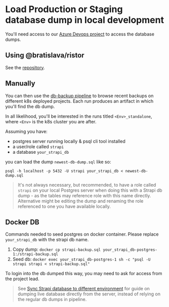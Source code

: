 # Load Production or Staging database dump in local development

You'll need access to our [Azure Devops project](https://dev.azure.com/bratislava-innovation/Inovacie) to access the database dumps.

## Using @bratislava/ristor

See the [repository](https://github.com/bratislava/ristor).

## Manually

You can then use the [db-backup pipeline](https://dev.azure.com/bratislava-innovation/Inovacie/_build?definitionId=28) to browse recent backups on different k8s deployed projects. Each run produces an artifact in which you'll find the db dump.

In all likelihood, you'll be interested in the runs titled `<Env>_standalone`, where `<Env>` is the k8s cluster you are after.

Assuming you have:

- postgres server running locally & psql cli tool installed
- a user/role called `strapi`
- a database `your_strapi_db`

you can load the dump `newest-db-dump.sql` like so:

```
psql -h localhost -p 5432 -U strapi your_strapi_db < newest-db-dump.sql
```
> It's not always necessary, but recommended, to have a role called `strapi` on your local Postgres server when doing this with a Strapi db dump - as the tables may reference role with this name directly. Alternative might be editing the dump and renaming the role referenced to one you have available locally.

## Docker DB
Commands needed to seed postgres on docker container. Please replace `your_strapi_db` with the strapi db name.

1. Copy dump:
   `docker cp strapi-backup.sql your_strapi_db-postgres-1:/strapi-backup.sql`
2. Seed db:
   `docker exec your_strapi_db-postgres-1 sh -c "psql -U strapi strapi < strapi-backup.sql"`

To login into the db dumped this way, you may need to ask for access from the project lead.

> See [Sync Strapi database to different environment](./sync-strapi-db-to-different-env.md) for guide on dumping live database directly from the server, instead of relying on the regular db dumps in pipeline.
